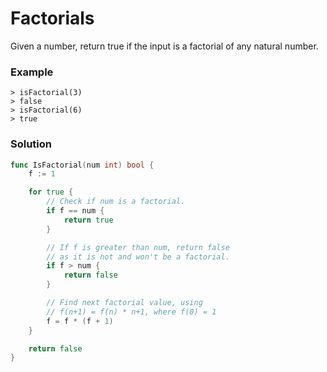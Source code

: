 # Factorials

Given a number, return true if the input is a factorial of any natural number.

### Example

```
> isFactorial(3)
> false
> isFactorial(6)
> true
```

### Solution

```go
func IsFactorial(num int) bool {
	f := 1

	for true {
		// Check if num is a factorial.
		if f == num {
			return true
		}

		// If f is greater than num, return false
		// as it is not and won't be a factorial.
		if f > num {
			return false
		}

		// Find next factorial value, using
		// f(n+1) = f(n) * n+1, where f(0) = 1
		f = f * (f + 1)
	}

	return false
}
```
